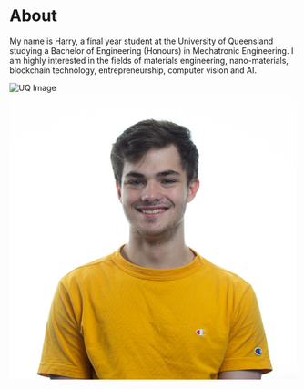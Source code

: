 # About

My name is Harry, a final year student at the University of Queensland studying a Bachelor of Engineering (Honours) in Mechatronic Engineering. I am highly interested in the fields of materials engineering, nano-materials, blockchain technology, entrepreneurship, computer vision and AI.

![UQ Image](https://encrypted-tbn0.gstatic.com/images?q=tbn:ANd9GcStz4v0u4pXgrcdzlUpLouMt7i4OxKZ7S2CIKGTyopi5w&s)
![Headshot Image.](/images/harry.jpg)

